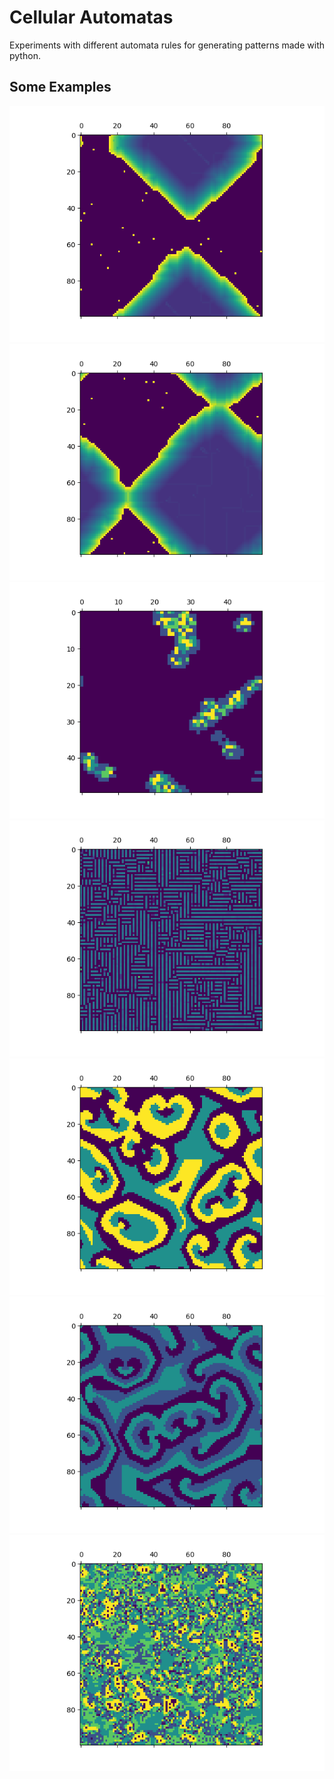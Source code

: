 # Cellular Automatas
Experiments with different automata rules for generating patterns made with python.

## Some Examples
![alt text][example1]
![alt text][example2]
![alt text][example3]
![alt text][example4]
![alt text][example5]
![alt text][example6]
![alt text][example7]

[example1]: IMGs/Figure_1-1.png "Example 1"
[example2]: IMGs/Figure_1-2.png "Example 2"
[example3]: IMGs/Figure_1-8.png "Example 3"
[example4]: IMGs/Figure_1-4.png "Example 4"
[example5]: IMGs/Figure_1-5.png "Example 5"
[example6]: IMGs/rock_scissors_paper.png "Example 6"
[example7]: IMGs/automata2.png "Example 7"

